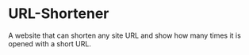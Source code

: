 # URL-Shortener
A website that can shorten any site URL and show how many times it is opened with a short URL.
